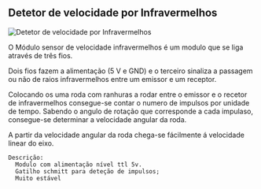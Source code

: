 ## Detetor de velocidade por Infravermelhos

![Detetor de velocidade por Infravermelhos](https://user-images.githubusercontent.com/89998899/148084252-934db95f-f614-4415-86c4-cc3dc613d9f6.jpg)


O Módulo sensor de velocidade infravermelhos é um modulo que se liga através de três fios.

Dois fios fazem a alimentação (5 V e GND) e o terceiro sinaliza a passagem ou não de raios infravermelhos entre um emissor e um receptor.

Colocando os uma roda com ranhuras a rodar entre o emissor e o recetor de infravermelhos consegue-se contar o numero de impulsos por unidade de tempo. Sabendo o angulo de rotação que corresponde a cada impulaso, consegue-se determinar a velocidade angular da roda.

A partir da velocidade angular da roda chega-se fácilmente á velocidade linear do eixo.

    Descrição:
      Modulo com alimentação nível ttl 5v.
      Gatilho schmitt para deteção de impulsos;
      Muito estável
